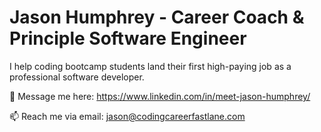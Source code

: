 # Jason Humphrey - Career Coach & Principle Software Engineer

I help coding bootcamp students land their first high-paying job as a professional software developer.

💬 Message me here: https://www.linkedin.com/in/meet-jason-humphrey/

📫 Reach me via email: jason@codingcareerfastlane.com
